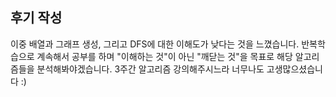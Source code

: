## 후기 작성

이중 배열과 그래프 생성, 그리고 DFS에 대한 이해도가 낮다는 것을 느꼈습니다.
반복학습으로 계속해서 공부를 하며 "이해하는 것"이 아닌 "깨닫는 것"을 목표로 해당 알고리즘들을 분석해봐야겠습니다.
3주간 알고리즘 강의해주시느라 너무나도 고생많으셨습니다 :)